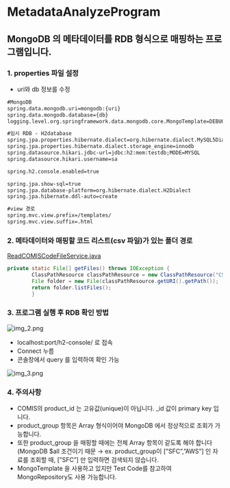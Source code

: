 # MetadataAnalyzeProgram

## MongoDB 의 메타데이터를 RDB 형식으로 매핑하는 프로그램입니다.

### 1. properties 파일 설정
- uri와 db 정보를 수정
```xml
#MongoDB
spring.data.mongodb.uri=mongodb:{uri}
spring.data.mongodb.database={db}
logging.level.org.springframework.data.mongodb.core.MongoTemplate=DEBUG

#임시 RDB - H2database
spring.jpa.properties.hibernate.dialect=org.hibernate.dialect.MySQL5Dialect
spring.jpa.properties.hibernate.dialect.storage_engine=innodb
spring.datasource.hikari.jdbc-url=jdbc:h2:mem:testdb;MODE=MYSQL
spring.datasource.hikari.username=sa

spring.h2.console.enabled=true

spring.jpa.show-sql=true
spring.jpa.database-platform=org.hibernate.dialect.H2Dialect
spring.jpa.hibernate.ddl-auto=create

#view 경로
spring.mvc.view.prefix=/templates/
spring.mvc.view.suffix=.html
```

### 2. 메타데이터와 매핑할 코드 리스트(csv 파일)가 있는 폴더 경로

[ReadCOMISCodeFileService.java](http://ReadCOMISCodeFileService.java)

```java
private static File[] getFiles() throws IOException {
        ClassPathResource classPathResource = new ClassPathResource("CSVFolder");
        File folder = new File(classPathResource.getURI().getPath());
        return folder.listFiles();
        }
```

### 3. 프로그램 실행 후 RDB 확인 방법

![img_2.png](img_1.png)
- localhost:port/h2-console/ 로 접속
- Connect 누름
- 콘솔창에서 query 를 입력하여 확인 가능

![img_3.png](img.png)
### 4. 주의사항

- COMIS의 product_id 는 고유값(unique)이 아닙니다. _id 값이 primary key 입니다.
- product_group 항목은 Array 형식이어야 MongoDB 에서 정상적으로 조회가 가능합니다.
- 또한 product_group 을 매핑할 때에는 전체 Array 항목이 같도록 해야 합니다(MongoDB $all 조건이기 때문 → ex. product_group이 [”SFC”,”AWS”] 인 자료를 조회할 때, [”SFC”] 만 입력하면 검색되지 않습니다.
- MongoTemplate 을 사용하고 있지만 Test Code를 참고하여 MongoRepository도 사용 가능합니다.